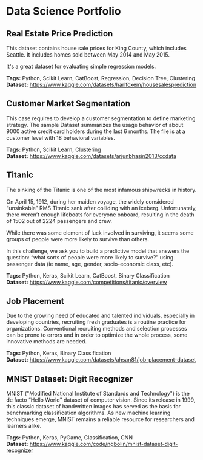 # Data Science Portfolio

## Real Estate Price Prediction

This dataset contains house sale prices for King County, which includes Seattle. It includes homes sold between May 2014 and May 2015.

It's a great dataset for evaluating simple regression models.

**Tags:** Python, Scikit Learn, CatBoost, Regression, Decision Tree, Clustering \
**Dataset:** https://www.kaggle.com/datasets/harlfoxem/housesalesprediction

## Customer Market Segmentation

This case requires to develop a customer segmentation to define marketing strategy. The
sample Dataset summarizes the usage behavior of about 9000 active credit card holders during the last 6 months. The file is at a customer level with 18 behavioral variables.

**Tags:** Python, Scikit Learn, Clustering \
**Dataset:** https://www.kaggle.com/datasets/arjunbhasin2013/ccdata

## Titanic

The sinking of the Titanic is one of the most infamous shipwrecks in history.

On April 15, 1912, during her maiden voyage, the widely considered “unsinkable” RMS Titanic sank after colliding with an iceberg. Unfortunately, there weren’t enough lifeboats for everyone onboard, resulting in the death of 1502 out of 2224 passengers and crew.

While there was some element of luck involved in surviving, it seems some groups of people were more likely to survive than others.

In this challenge, we ask you to build a predictive model that answers the question: “what sorts of people were more likely to survive?” using passenger data (ie name, age, gender, socio-economic class, etc).

**Tags:** Python, Keras, Scikit Learn, CatBoost, Binary Classification \
**Dataset:** https://www.kaggle.com/competitions/titanic/overview

## Job Placement

Due to the growing need of educated and talented individuals, especially in developing countries, recruiting fresh graduates is a routine practice for organizations. Conventional recruiting methods and selection processes can be prone to errors and in order to optimize the whole process, some innovative methods are needed.

**Tags:** Python, Keras, Binary Classification \
**Dataset:** https://www.kaggle.com/datasets/ahsan81/job-placement-dataset

## MNIST Dataset: Digit Recognizer

MNIST ("Modified National Institute of Standards and Technology") is the de facto “Hello World” dataset of computer vision. Since its release in 1999, this classic dataset of handwritten images has served as the basis for benchmarking classification algorithms. As new machine learning techniques emerge, MNIST remains a reliable resource for researchers and learners alike.

**Tags:** Python, Keras, PyGame, Classification, CNN \
**Dataset:** https://www.kaggle.com/code/ngbolin/mnist-dataset-digit-recognizer
